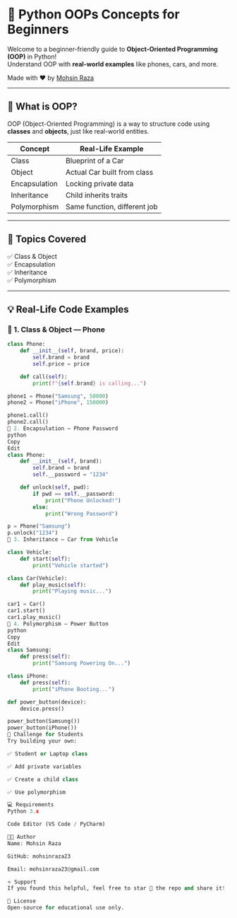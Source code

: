 # 🐍 Python OOPs Concepts for Beginners

Welcome to a beginner-friendly guide to **Object-Oriented Programming (OOP)** in Python!  
Understand OOP with **real-world examples** like phones, cars, and more.

Made with ❤️ by [Mohsin Raza](https://github.com/mohsinraza23)

---

## 📘 What is OOP?

OOP (Object-Oriented Programming) is a way to structure code using **classes** and **objects**, just like real-world entities.

| Concept         | Real-Life Example              |
|------------------|-------------------------------|
| Class            | Blueprint of a Car            |
| Object           | Actual Car built from class   |
| Encapsulation    | Locking private data          |
| Inheritance      | Child inherits traits         |
| Polymorphism     | Same function, different job  |

---

## 📌 Topics Covered

✅ Class & Object  
✅ Encapsulation  
✅ Inheritance  
✅ Polymorphism  

---

## 💡 Real-Life Code Examples

### 📱 1. Class & Object — Phone

```python
class Phone:
    def __init__(self, brand, price):
        self.brand = brand
        self.price = price

    def call(self):
        print(f"{self.brand} is calling...")

phone1 = Phone("Samsung", 50000)
phone2 = Phone("iPhone", 150000)

phone1.call()
phone2.call()
🔐 2. Encapsulation — Phone Password
python
Copy
Edit
class Phone:
    def __init__(self, brand):
        self.brand = brand
        self.__password = "1234"

    def unlock(self, pwd):
        if pwd == self.__password:
            print("Phone Unlocked!")
        else:
            print("Wrong Password")

p = Phone("Samsung")
p.unlock("1234")
🚗 3. Inheritance — Car from Vehicle

class Vehicle:
    def start(self):
        print("Vehicle started")

class Car(Vehicle):
    def play_music(self):
        print("Playing music...")

car1 = Car()
car1.start()
car1.play_music()
🔁 4. Polymorphism — Power Button
python
Copy
Edit
class Samsung:
    def press(self):
        print("Samsung Powering On...")

class iPhone:
    def press(self):
        print("iPhone Booting...")

def power_button(device):
    device.press()

power_button(Samsung())
power_button(iPhone())
🧪 Challenge for Students
Try building your own:

✅ Student or Laptop class

✅ Add private variables

✅ Create a child class

✅ Use polymorphism

💻 Requirements
Python 3.x

Code Editor (VS Code / PyCharm)

👨‍💻 Author
Name: Mohsin Raza

GitHub: mohsinraza23

Email: mohsinraza23@gmail.com

⭐ Support
If you found this helpful, feel free to star 🌟 the repo and share it!

📜 License
Open-source for educational use only.
